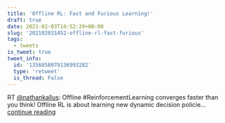 ```yaml
---
title: 'Offline RL: Fast and Furious Learning!'
draft: true
date: 2021-02-03T14:52:29+00:00
slug: '202102031452-offline-rl-fast-furious'
tags:
  - tweets
is_tweet: true
tweet_info:
  id: '1356858079136993282'
  type: 'retweet'
  is_thread: False
---
```




RT [@nathankallus](https://x.com/nathankallus): Offline #ReinforcementLearning converges faster than you think! Offline RL is about learning new dynamic decision policie… [continue reading](https://x.com/sytelus/status/1356858079136993282)
